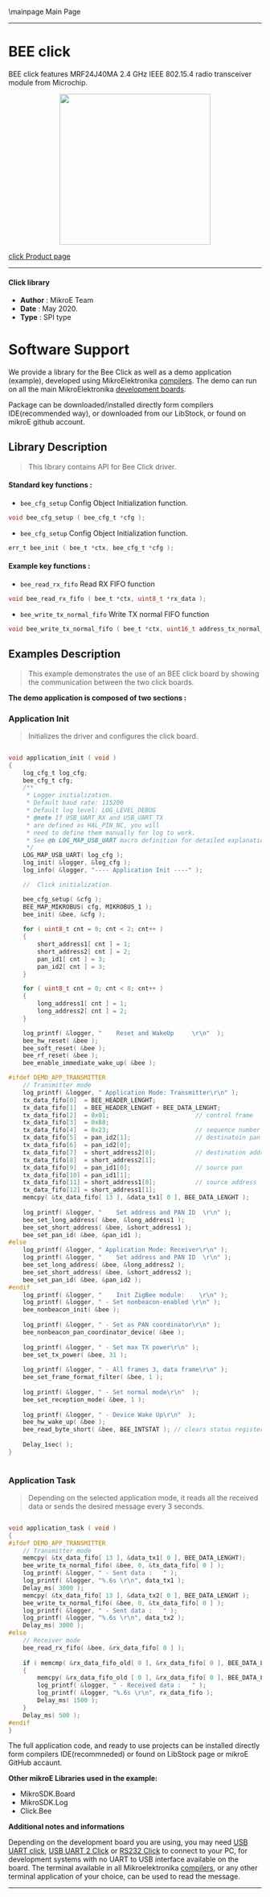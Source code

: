 \mainpage Main Page
 
---
# BEE click

BEE click features MRF24J40MA 2.4 GHz IEEE 802.15.4 radio transceiver module from Microchip.

<p align="center">
  <img src="https://download.mikroe.com/images/click_for_ide/bee_click.png" height=300px>
</p>

[click Product page](https://www.mikroe.com/bee-click)

---


#### Click library 

- **Author**        : MikroE Team
- **Date**          : May 2020.
- **Type**          : SPI type


# Software Support

We provide a library for the Bee Click 
as well as a demo application (example), developed using MikroElektronika 
[compilers](https://shop.mikroe.com/compilers). 
The demo can run on all the main MikroElektronika [development boards](https://shop.mikroe.com/development-boards).

Package can be downloaded/installed directly form compilers IDE(recommended way), or downloaded from our LibStock, or found on mikroE github account. 

## Library Description

> This library contains API for Bee Click driver.

#### Standard key functions :

- `bee_cfg_setup` Config Object Initialization function.
```c
void bee_cfg_setup ( bee_cfg_t *cfg );
```

- `bee_cfg_setup` Config Object Initialization function.
```c
err_t bee_init ( bee_t *ctx, bee_cfg_t *cfg );
```

#### Example key functions :

- `bee_read_rx_fifo` Read RX FIFO function
```c
void bee_read_rx_fifo ( bee_t *ctx, uint8_t *rx_data );
```

- `bee_write_tx_normal_fifo` Write TX normal FIFO function
```c
void bee_write_tx_normal_fifo ( bee_t *ctx, uint16_t address_tx_normal_fifo, uint8_t *tx_data );
```

## Examples Description
 
> This example demonstrates the use of an BEE click board by showing the communication between the two click boards.

**The demo application is composed of two sections :**

### Application Init 

> Initializes the driver and configures the click board.

```c

void application_init ( void )
{
    log_cfg_t log_cfg;
    bee_cfg_t cfg;
    /** 
     * Logger initialization.
     * Default baud rate: 115200
     * Default log level: LOG_LEVEL_DEBUG
     * @note If USB_UART_RX and USB_UART_TX 
     * are defined as HAL_PIN_NC, you will 
     * need to define them manually for log to work. 
     * See @b LOG_MAP_USB_UART macro definition for detailed explanation.
     */
    LOG_MAP_USB_UART( log_cfg );
    log_init( &logger, &log_cfg );
    log_info( &logger, "---- Application Init ----" );

    //  Click initialization.

    bee_cfg_setup( &cfg );
    BEE_MAP_MIKROBUS( cfg, MIKROBUS_1 );
    bee_init( &bee, &cfg );
    
    for ( uint8_t cnt = 0; cnt < 2; cnt++ )
    {
        short_address1[ cnt ] = 1;
        short_address2[ cnt ] = 2;
        pan_id1[ cnt ] = 3;
        pan_id2[ cnt ] = 3;
    }

    for ( uint8_t cnt = 0; cnt < 8; cnt++ )
    {
        long_address1[ cnt ] = 1;
        long_address2[ cnt ] = 2;
    }

    log_printf( &logger, "    Reset and WakeUp     \r\n"  );
    bee_hw_reset( &bee );
    bee_soft_reset( &bee );
    bee_rf_reset( &bee );
    bee_enable_immediate_wake_up( &bee );

#ifdef DEMO_APP_TRANSMITTER
    // Transmitter mode
    log_printf( &logger, " Application Mode: Transmitter\r\n" );
    tx_data_fifo[0]  = BEE_HEADER_LENGHT;
    tx_data_fifo[1]  = BEE_HEADER_LENGHT + BEE_DATA_LENGHT;
    tx_data_fifo[2]  = 0x01;                        // control frame
    tx_data_fifo[3]  = 0x88;
    tx_data_fifo[4]  = 0x23;                        // sequence number
    tx_data_fifo[5]  = pan_id2[1];                  // destinatoin pan
    tx_data_fifo[6]  = pan_id2[0];
    tx_data_fifo[7]  = short_address2[0];           // destination address
    tx_data_fifo[8]  = short_address2[1];
    tx_data_fifo[9]  = pan_id1[0];                  // source pan
    tx_data_fifo[10] = pan_id1[1];
    tx_data_fifo[11] = short_address1[0];           // source address
    tx_data_fifo[12] = short_address1[1];
    memcpy( &tx_data_fifo[ 13 ], &data_tx1[ 0 ], BEE_DATA_LENGHT );
    
    log_printf( &logger, "    Set address and PAN ID  \r\n" );
    bee_set_long_address( &bee, &long_address1 );
    bee_set_short_address( &bee, &short_address1 );
    bee_set_pan_id( &bee, &pan_id1 );
#else
    log_printf( &logger, " Application Mode: Receiver\r\n" );
    log_printf( &logger, "    Set address and PAN ID  \r\n" );
    bee_set_long_address( &bee, &long_address2 );
    bee_set_short_address( &bee, &short_address2 );
    bee_set_pan_id( &bee, &pan_id2 );
#endif
    log_printf( &logger, "    Init ZigBee module:    \r\n" );
    log_printf( &logger, " - Set nonbeacon-enabled \r\n" );
    bee_nonbeacon_init( &bee );
    
    log_printf( &logger, " - Set as PAN coordinator\r\n" );
    bee_nonbeacon_pan_coordinator_device( &bee );
    
    log_printf( &logger, " - Set max TX power\r\n" );
    bee_set_tx_power( &bee, 31 );
    
    log_printf( &logger, " - All frames 3, data frame\r\n" );
    bee_set_frame_format_filter( &bee, 1 );
    
    log_printf( &logger, " - Set normal mode\r\n"  );
    bee_set_reception_mode( &bee, 1 );
    
    log_printf( &logger, " - Device Wake Up\r\n"  );
    bee_hw_wake_up( &bee );
    bee_read_byte_short( &bee, BEE_INTSTAT ); // clears status register
    
    Delay_1sec( );
}
  
```

### Application Task

> Depending on the selected application mode, it reads all the received data or sends the desired message every 3 seconds.

```c

void application_task ( void )
{
#ifdef DEMO_APP_TRANSMITTER
    // Transmitter mode
    memcpy( &tx_data_fifo[ 13 ], &data_tx1[ 0 ], BEE_DATA_LENGHT);
    bee_write_tx_normal_fifo( &bee, 0, &tx_data_fifo[ 0 ] );
    log_printf( &logger, " - Sent data :   " );
    log_printf( &logger, "%.6s \r\n", data_tx1 );
    Delay_ms( 3000 );
    memcpy( &tx_data_fifo[ 13 ], &data_tx2[ 0 ], BEE_DATA_LENGHT );
    bee_write_tx_normal_fifo( &bee, 0, &tx_data_fifo[ 0 ] );
    log_printf( &logger, " - Sent data :   " );
    log_printf( &logger, "%.6s \r\n", data_tx2 );
    Delay_ms( 3000 );
#else
    // Receiver mode
    bee_read_rx_fifo( &bee, &rx_data_fifo[ 0 ] );
    
    if ( memcmp( &rx_data_fifo_old[ 0 ], &rx_data_fifo[ 0 ], BEE_DATA_LENGHT ) )
    {
        memcpy( &rx_data_fifo_old [ 0 ], &rx_data_fifo[ 0 ], BEE_DATA_LENGHT );
        log_printf( &logger, " - Received data :   " );
        log_printf( &logger, "%.6s \r\n", rx_data_fifo );
        Delay_ms( 1500 );
    }
    Delay_ms( 500 );
#endif
}  

```

The full application code, and ready to use projects can be  installed directly form compilers IDE(recommneded) or found on LibStock page or mikroE GitHub accaunt.

**Other mikroE Libraries used in the example:** 

- MikroSDK.Board
- MikroSDK.Log
- Click.Bee

**Additional notes and informations**

Depending on the development board you are using, you may need 
[USB UART click](https://shop.mikroe.com/usb-uart-click), 
[USB UART 2 Click](https://shop.mikroe.com/usb-uart-2-click) or 
[RS232 Click](https://shop.mikroe.com/rs232-click) to connect to your PC, for 
development systems with no UART to USB interface available on the board. The 
terminal available in all Mikroelektronika 
[compilers](https://shop.mikroe.com/compilers), or any other terminal application 
of your choice, can be used to read the message.



---
